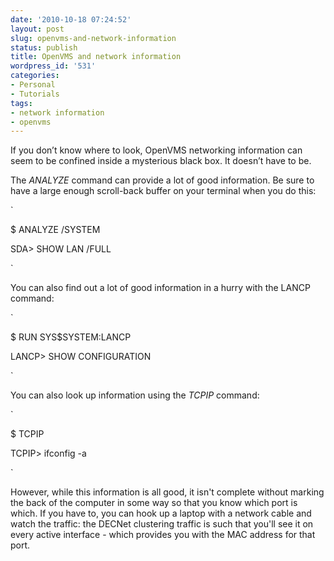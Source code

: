 ```yaml
---
date: '2010-10-18 07:24:52'
layout: post
slug: openvms-and-network-information
status: publish
title: OpenVMS and network information
wordpress_id: '531'
categories:
- Personal
- Tutorials
tags:
- network information
- openvms
---
```


              
                    

If you don’t know where to look, OpenVMS networking information can seem to be confined inside a mysterious black box.  It doesn’t have to be.




The _ANALYZE_ command can provide a lot of good information.  Be sure to have a large enough scroll-back buffer on your terminal when you do this:




`  

$ ANALYZE /SYSTEM  

SDA> SHOW LAN /FULL  

`





You can also find out a lot of good information in a hurry with the LANCP command:




`  

$ RUN SYS$SYSTEM:LANCP  

LANCP> SHOW CONFIGURATION  

`




You can also look up information using the _TCPIP_ command:




`  

$ TCPIP  

TCPIP> ifconfig -a  

`




However, while this information is all good, it isn't complete without marking the back of the computer in some way so that you know which port is which.  If you have to, you can hook up a laptop with a network cable and watch the traffic: the DECNet clustering traffic is such that you'll see it on every active interface - which provides you with the MAC address for that port.


